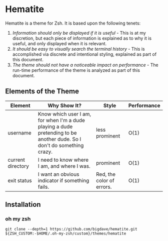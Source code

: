 # Hematite
Hematite is a theme for Zsh. It is based upon the following tenets:
1. *Information should only be displayed if it is useful* - This is at my discretion, but each piece of information is explained as to why it is useful, and only displayed when it is relevant.
1. *It should be easy to visually search the terminal history* - This is accomplished via discrete and intentional styling, explained as part of this document.
1. *The theme should not have a noticeable impact on performance* - The run-time performance of the theme is analyzed as part of this document.

## Elements of the Theme
| Element | Why Show It? | Style | Performance |
|---------|--------------|-------|-------------|
| username | Know which user I am, for when I'm a dude playing a dude pretending to be another dude. So I don't do something crazy. | less prominent | O(1)
| current directory | I need to know where I am, and where I was. | prominent | O(1)
| exit status | I want an obvious indicator if something fails. | Red, the color of errors. | O(1)

## Installation
### oh my zsh
`git clone --depth=1 https://github.com/bigdave/hematite.git ${ZSH_CUSTOM:-$HOME/.oh-my-zsh/custom}/themes/hematite`